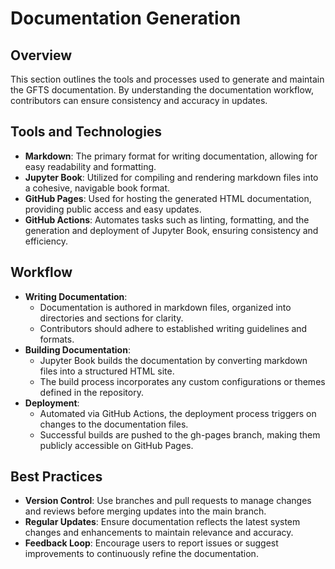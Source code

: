 # Documentation Generation

## Overview
This section outlines the tools and processes used to generate and maintain the GFTS documentation. By understanding the documentation workflow, contributors can ensure consistency and accuracy in updates.

## Tools and Technologies

- **Markdown**: The primary format for writing documentation, allowing for easy readability and formatting.
- **Jupyter Book**: Utilized for compiling and rendering markdown files into a cohesive, navigable book format.
- **GitHub Pages**: Used for hosting the generated HTML documentation, providing public access and easy updates.
- **GitHub Actions**: Automates tasks such as linting, formatting, and the generation and deployment of Jupyter Book, ensuring consistency and efficiency.

## Workflow

- **Writing Documentation**:
     - Documentation is authored in markdown files, organized into directories and sections for clarity.
     - Contributors should adhere to established writing guidelines and formats.
- **Building Documentation**:
     - Jupyter Book builds the documentation by converting markdown files into a structured HTML site.
     - The build process incorporates any custom configurations or themes defined in the repository.
- **Deployment**:
     - Automated via GitHub Actions, the deployment process triggers on changes to the documentation files.
     - Successful builds are pushed to the gh-pages branch, making them publicly accessible on GitHub Pages.

## Best Practices

- **Version Control**: Use branches and pull requests to manage changes and reviews before merging updates into the main branch.
- **Regular Updates**: Ensure documentation reflects the latest system changes and enhancements to maintain relevance and accuracy.
- **Feedback Loop**: Encourage users to report issues or suggest improvements to continuously refine the documentation.

